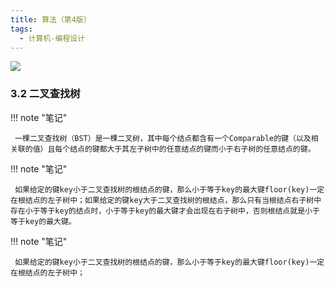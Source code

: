 ```yaml
---
title: 算法（第4版）
tags:
  - 计算机-编程设计
---
```


![](https://cdn.weread.qq.com/weread/cover/42/YueWen_26211947/t7_YueWen_26211947.jpg)


### 3.2 二叉查找树




!!! note "笔记"

	 一棵二叉查找树（BST）是一棵二叉树，其中每个结点都含有一个Comparable的键（以及相关联的值）且每个结点的键都大于其左子树中的任意结点的键而小于右子树的任意结点的键。 


!!! note "笔记"

	 如果给定的键key小于二叉查找树的根结点的键，那么小于等于key的最大键floor(key)一定在根结点的左子树中；如果给定的键key大于二叉查找树的根结点，那么只有当根结点右子树中存在小于等于key的结点时，小于等于key的最大键才会出现在右子树中，否则根结点就是小于等于key的最大键。 


!!! note "笔记"

	 如果给定的键key小于二叉查找树的根结点的键，那么小于等于key的最大键floor(key)一定在根结点的左子树中； 

